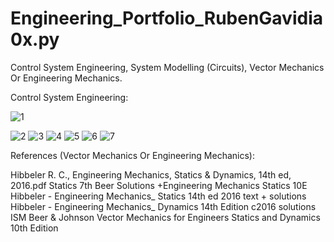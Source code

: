 # Engineering_Portfolio_RubenGavidia0x.py
Control System Engineering, System Modelling (Circuits), Vector Mechanics Or Engineering Mechanics.


Control System Engineering:

![1](https://github.com/RubenGavidia/Engineering_Portfolio_RubenGavidia0x.py/blob/main/James_Clerk_Maxwell.py/Mechanical%20System%20Fluid%20Friction%20Simulink%20Control%20System%20Engineerig.png)

![2](https://github.com/RubenGavidia/Engineering_Portfolio_RubenGavidia0x.py/blob/main/James_Clerk_Maxwell.py/diff%20eq_Mechanical%20System%20Fluid%20Friction%20Simulink%20Control%20System%20Engineerig.png)
![3](https://github.com/RubenGavidia/Engineering_Portfolio_RubenGavidia0x.py/blob/main/James_Clerk_Maxwell.py/blocks_diagram_Mechanical%20System%20Fluid%20Friction%20Simulink%20Control%20System%20Engineerig.png)
![4](https://github.com/RubenGavidia/Engineering_Portfolio_RubenGavidia0x.py/blob/main/James_Clerk_Maxwell.py/graphic_Mechanical%20System%20Fluid%20Friction%20Simulink%20Control%20System%20Engineerig.png)
![5](https://github.com/RubenGavidia/Engineering_Portfolio_RubenGavidia0x.py/blob/main/James_Clerk_Maxwell.py/analytical_solution_Mechanical%20System%20Fluid%20Friction%20Simulink%20Control%20System%20Engineerig.png)
![6](https://github.com/RubenGavidia/Engineering_Portfolio_RubenGavidia0x.py/blob/main/James_Clerk_Maxwell.py/python_calculationsUsingTime_Mechanical%20System%20Fluid%20Friction%20Simulink%20Control%20System%20Engineerig.png)
![7](https://github.com/RubenGavidia/Engineering_Portfolio_RubenGavidia0x.py/blob/main/James_Clerk_Maxwell.py/python_calculations2UsingTime_Mechanical%20System%20Fluid%20Friction%20Simulink%20Control%20System%20Engineerig.png)

References (Vector Mechanics Or Engineering Mechanics):

Hibbeler R. C., Engineering Mechanics, Statics & Dynamics, 14th ed, 2016.pdf
Statics 7th Beer Solutions +Engineering Mechanics Statics 10E
Hibbeler - Engineering Mechanics_ Statics 14th ed 2016 text + solutions
Hibbeler - Engineering Mechanics_ Dynamics 14th Edition c2016 solutions ISM
Beer & Johnson Vector Mechanics for Engineers Statics and Dynamics 10th Edition
